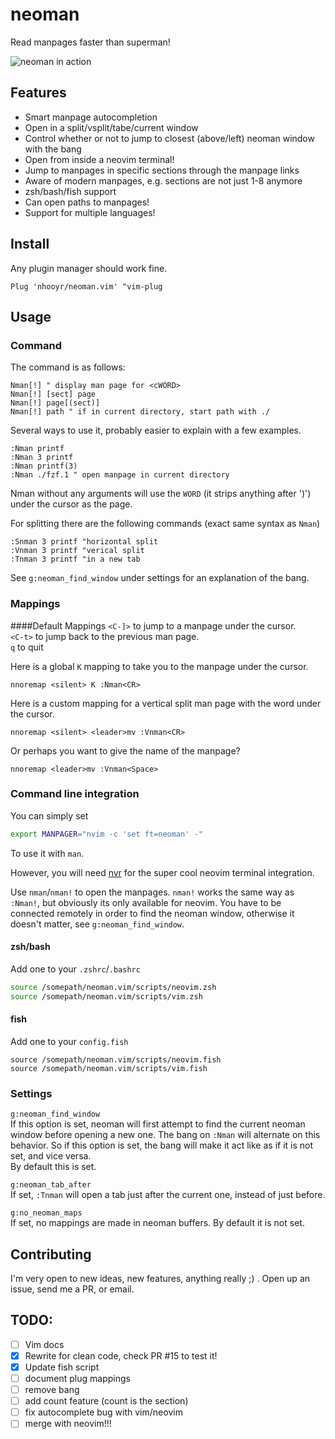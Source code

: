 # neoman

Read manpages faster than superman!

![neoman in action](https://media.giphy.com/media/xT0BKrEeXPeKVMgb84/giphy.gif)

## Features
- Smart manpage autocompletion
- Open in a split/vsplit/tabe/current window
- Control whether or not to jump to closest (above/left) neoman window with the bang
- Open from inside a neovim terminal!
- Jump to manpages in specific sections through the manpage links
- Aware of modern manpages, e.g. sections are not just 1-8 anymore
- zsh/bash/fish support
- Can open paths to manpages!
- Support for multiple languages!

## Install
Any plugin manager should work fine.

```vim
Plug 'nhooyr/neoman.vim' "vim-plug
```

## Usage
### Command
The command is as follows:

```vim
Nman[!] " display man page for <cWORD>
Nman[!] [sect] page
Nman[!] page[(sect)]
Nman[!] path " if in current directory, start path with ./
```

Several ways to use it, probably easier to explain with a few examples.

```vim
:Nman printf
:Nman 3 printf
:Nman printf(3)
:Nman ./fzf.1 " open manpage in current directory
```

Nman without any arguments will use the `WORD` (it strips anything after ')') under the cursor as the page.

For splitting there are the following commands (exact same syntax as `Nman`)

```vim
:Snman 3 printf "horizontal split
:Vnman 3 printf "verical split
:Tnman 3 printf "in a new tab
```

See `g:neoman_find_window` under settings for an explanation of the bang.

### Mappings
####Default Mappings
`<C-]>` to jump to a manpage under the cursor.  
`<C-t>` to jump back to the previous man page.  
`q` to quit

Here is a global `K` mapping to take you to the manpage under the cursor.

```vim
nnoremap <silent> K :Nman<CR>
```

Here is a custom mapping for a vertical split man page with the word under the cursor.

```vim
nnoremap <silent> <leader>mv :Vnman<CR>
```

Or perhaps you want to give the name of the manpage?

```vim
nnoremap <leader>mv :Vnman<Space>
```

### Command line integration
You can simply set

```zsh
export MANPAGER="nvim -c 'set ft=neoman' -"
```

To use it with `man`.

However, you will need [nvr](https://github.com/mhinz/neovim-remote) for the super cool neovim terminal integration.

Use `nman`/`nman!` to open the manpages. `nman!` works the same way as `:Nman!`, but obviously its only available for neovim. You have to be connected remotely in order to find the neoman window, otherwise it doesn't matter, see `g:neoman_find_window`.

#### zsh/bash
Add one to your `.zshrc`/`.bashrc`
```zsh
source /somepath/neoman.vim/scripts/neovim.zsh
source /somepath/neoman.vim/scripts/vim.zsh
```

#### fish
Add one to your `config.fish`
```fish
source /somepath/neoman.vim/scripts/neovim.fish
source /somepath/neoman.vim/scripts/vim.fish
```

### Settings
`g:neoman_find_window`  
If this option is set, neoman will first attempt to find the current neoman window before opening a new one. The bang on `:Nman` will alternate on this behavior. So if this option is set, the bang will make it act like as if it is not set, and vice versa.  
By default this is set.

`g:neoman_tab_after`  
If set, `:Tnman` will open a tab just after the current one, instead of just before.

`g:no_neoman_maps`  
If set, no mappings are made in neoman buffers. By default it is not set.

## Contributing
I'm very open to new ideas, new features, anything really ;) . Open up an issue, send me a PR, or email.

TODO:
-----
- [ ] Vim docs
- [x] Rewrite for clean code, check PR #15 to test it!
- [x] Update fish script
- [ ] document plug mappings
- [ ] remove bang
- [ ] add count feature (count is the section)
- [ ] fix autocomplete bug with vim/neovim
- [ ] merge with neovim!!!
